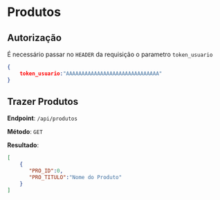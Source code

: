 # Produtos



## Autorização



É necessário passar no `HEADER` da requisição o parametro `token_usuario`



```json
{
    token_usuario:"AAAAAAAAAAAAAAAAAAAAAAAAAAAAAA"
}
```



## Trazer Produtos

**Endpoint**: `/api/produtos`

**Método**:  `GET`

**Resultado**: 

```json
[
	{
       "PRO_ID":0,
       "PRO_TITULO":"Nome do Produto"
	}
]
```



## 